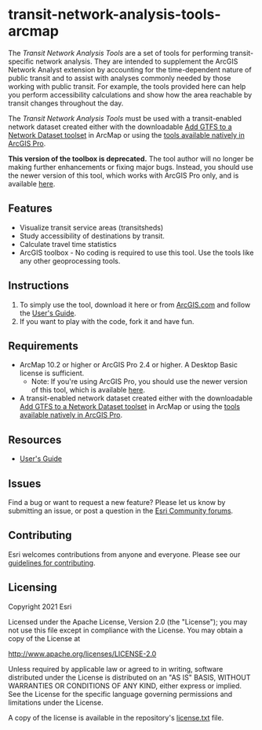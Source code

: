 # transit-network-analysis-tools-arcmap

The *Transit Network Analysis Tools* are a set of tools for performing transit-specific network analysis. They are intended to supplement the ArcGIS Network Analyst extension by accounting for the time-dependent nature of public transit and to assist with analyses commonly needed by those working with public transit.  For example, the tools provided here can help you perform accessibility calculations and show how the area reachable by transit changes throughout the day.

The *Transit Network Analysis Tools* must be used with a transit-enabled network dataset created either with the downloadable [Add GTFS to a Network Dataset toolset](http://arcg.is/10jXez) in ArcMap or using the [tools available natively in ArcGIS Pro](https://pro.arcgis.com/en/pro-app/help/analysis/networks/network-analysis-with-public-transit-data.htm).

**This version of the toolbox is deprecated.** The tool author will no longer be making further enhancements or fixing major bugs. Instead, you should use the newer version of this tool, which works with ArcGIS Pro only, and is available [here](https://github.com/Esri/public-transit-tools/blob/master/transit-network-analysis-tools).

## Features
* Visualize transit service areas (transitsheds)
* Study accessibility of destinations by transit.
* Calculate travel time statistics
* ArcGIS toolbox - No coding is required to use this tool.  Use the tools like any other geoprocessing tools.

## Instructions

1. To simply use the tool, download it here or from [ArcGIS.com](https://arcg.is/1u8WKS) and follow the [User's Guide](https://github.com/Esri/public-transit-tools/blob/master/transit-network-analysis-tools-arcmap/UsersGuide.md).
2. If you want to play with the code, fork it and have fun.

## Requirements

* ArcMap 10.2 or higher or ArcGIS Pro 2.4 or higher. A Desktop Basic license is sufficient.
  * Note: If you're using ArcGIS Pro, you should use the newer version of this tool, which is available [here](https://github.com/Esri/public-transit-tools/blob/master/transit-network-analysis-tools).
* A transit-enabled network dataset created either with the downloadable [Add GTFS to a Network Dataset toolset](http://arcg.is/10jXez) in ArcMap or using the [tools available natively in ArcGIS Pro](https://pro.arcgis.com/en/pro-app/help/analysis/networks/network-analysis-with-public-transit-data.htm).

## Resources

* [User's Guide](https://github.com/Esri/public-transit-tools/blob/master/transit-network-analysis-tools-arcmap/UsersGuide.md)

## Issues

Find a bug or want to request a new feature?  Please let us know by submitting an issue, or post a question in the [Esri Community forums](https://community.esri.com/t5/public-transit-questions/bd-p/public-transit-questions).

## Contributing

Esri welcomes contributions from anyone and everyone. Please see our [guidelines for contributing](https://github.com/esri/contributing).

## Licensing
Copyright 2021 Esri

Licensed under the Apache License, Version 2.0 (the "License");
you may not use this file except in compliance with the License.
You may obtain a copy of the License at

   http://www.apache.org/licenses/LICENSE-2.0

Unless required by applicable law or agreed to in writing, software
distributed under the License is distributed on an "AS IS" BASIS,
WITHOUT WARRANTIES OR CONDITIONS OF ANY KIND, either express or implied.
See the License for the specific language governing permissions and
limitations under the License.

A copy of the license is available in the repository's [license.txt](../License.txt?raw=true) file.